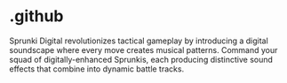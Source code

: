 # .github
Sprunki Digital revolutionizes tactical gameplay by introducing a digital soundscape where every move creates musical patterns. Command your squad of digitally-enhanced Sprunkis, each producing distinctive sound effects that combine into dynamic battle tracks.
